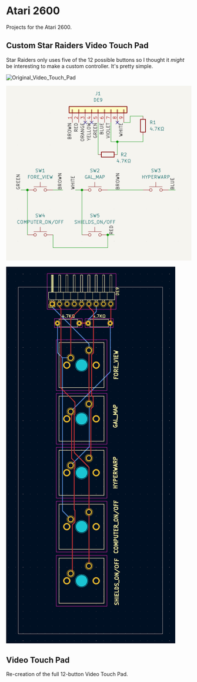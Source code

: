 # Atari 2600
Projects for the Atari 2600.<br>

## Custom Star Raiders Video Touch Pad
Star Raiders only uses five of the 12 possible buttons so I thought it *might* be interesting to make a custom controller.  It's pretty simple.<br>

![Original_Video_Touch_Pad](Original_Video_Touch_Pad.jpg)

![Custom_Schematic](Star_Raiders_Video_Touch_Pad/Custom_Star_Raiders_Schematic.png)

![Custom_PCB](Star_Raiders_Video_Touch_Pad/Custom_Star_Raiders_PCB.png)

## Video Touch Pad
Re-creation of the full 12-button Video Touch Pad.<br>